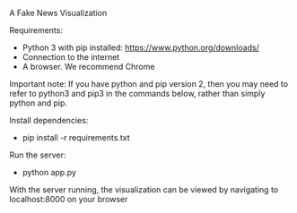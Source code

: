 A Fake News Visualization

Requirements:
 - Python 3 with pip installed: https://www.python.org/downloads/
 - Connection to the internet
 - A browser. We recommend Chrome

Important note: If you have python and pip version 2, then you may need to refer to python3 and pip3 in the commands below, rather than simply python and pip.

Install dependencies:
 - pip install -r requirements.txt
 
Run the server:
 - python app.py
 
With the server running, the visualization can be viewed by navigating to localhost:8000 on your browser
